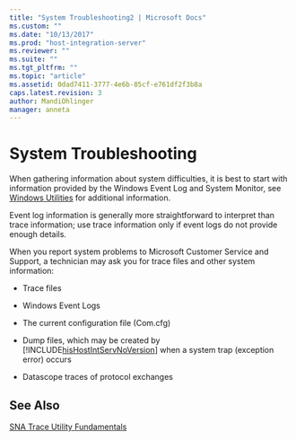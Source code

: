 ```yaml
---
title: "System Troubleshooting2 | Microsoft Docs"
ms.custom: ""
ms.date: "10/13/2017"
ms.prod: "host-integration-server"
ms.reviewer: ""
ms.suite: ""
ms.tgt_pltfrm: ""
ms.topic: "article"
ms.assetid: 0dad7411-3777-4e6b-85cf-e761df2f3b8a
caps.latest.revision: 3
author: MandiOhlinger
manager: anneta
---
```

# System Troubleshooting
When gathering information about system difficulties, it is best to start with information provided by the Windows Event Log and System Monitor, see [Windows Utilities](../core/windows-utilities.md) for additional information.  
  
 Event log information is generally more straightforward to interpret than trace information; use trace information only if event logs do not provide enough details.  
  
 When you report system problems to Microsoft Customer Service and Support, a technician may ask you for trace files and other system information:  
  
-   Trace files  
  
-   Windows Event Logs  
  
-   The current configuration file (Com.cfg)  
  
-   Dump files, which may be created by [!INCLUDE[hisHostIntServNoVersion](../core/includes/hishostintservnoversion-md.md)] when a system trap (exception error) occurs  
  
-   Datascope traces of protocol exchanges  
  
## See Also  
 [SNA Trace Utility Fundamentals](../core/sna-trace-utility-fundamentals.md)
